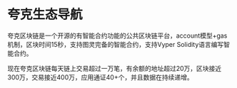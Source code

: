 # 夸克生态导航

夸克区块链是一个开源的有智能合约功能的公共区块链平台，account模型+gas机制，区块时间15秒，支持图灵完备的智能合约，支持Vyper Solidity语言编写智能合约。

现在夸克区块链每天链上交易超过一万笔，有余额的地址超过20万，区块接近300万，交易接近400万，应用通证40+个，并且数据在持续递增。
